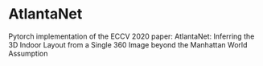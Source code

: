 # AtlantaNet
Pytorch implementation of the ECCV 2020 paper: AtlantaNet: Inferring the 3D Indoor Layout from a Single 360 Image beyond the Manhattan World Assumption
